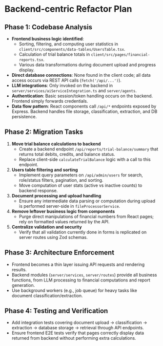 # Backend-centric Refactor Plan

## Phase 1: Codebase Analysis

- **Frontend business logic identified**:
  - Sorting, filtering, and computing user statistics in `client/src/components/data-tables/UsersTable.tsx`.
  - Calculation of trial balance totals in `client/src/pages/financial-reports.tsx`.
  - Various data transformations during document upload and progress display.
- **Direct database connections**: None found in the client code; all data access occurs via REST API calls (`fetch('/api/...')`).
- **LLM integrations**: Only invoked on the backend in `server/services/aiServiceIntegration.ts` and `server/agents`.
- **Authentication**: Basic session/token handling occurs on the backend. Frontend simply forwards credentials.
- **Data flow pattern**: React components call `/api/*` endpoints exposed by Express. Backend handles file storage, classification, extraction, and DB persistence.

## Phase 2: Migration Tasks

1. **Move trial balance calculations to backend**
   - Create a backend endpoint `/api/reports/trial-balance/summary` that returns total debits, credits, and balance status.
   - Replace client-side `calculateTrialBalance` logic with a call to this endpoint.
2. **Users table filtering and sorting**
   - Implement query parameters on `/api/admin/users` for search, role/status filters, pagination, and sorting.
   - Move computation of user stats (active vs inactive counts) to backend response.
3. **Document processing and upload handling**
   - Ensure any intermediate data parsing or computation during upload is performed server-side in `fileProcessorService`.
4. **Remove leftover business logic from components**
   - Purge direct manipulations of financial numbers from React pages; rely on formatted values returned by the API.
5. **Centralize validation and security**
   - Verify that all validation currently done in forms is replicated on server routes using Zod schemas.

## Phase 3: Architecture Enforcement

- Frontend becomes a thin layer issuing API requests and rendering results.
- Backend modules (`server/services`, `server/routes`) provide all business functions, from LLM processing to financial computations and report generation.
- Use background workers (e.g., job queue) for heavy tasks like document classification/extraction.

## Phase 4: Testing and Verification

- Add integration tests covering document upload → classification → extraction → database storage → retrieval through API endpoints.
- Ensure frontend E2E tests verify that pages correctly display data returned from backend without performing extra calculations.

